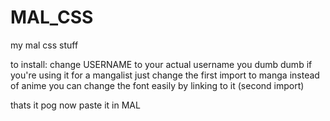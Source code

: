# MAL_CSS
my mal css stuff


to install: change USERNAME to your actual username you dumb dumb
if you're using it for a mangalist just change the first import to manga instead of anime
you can change the font easily by linking to it (second import)

thats it pog now paste it in MAL
